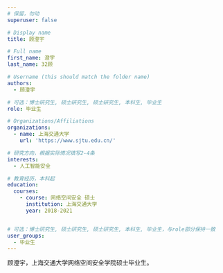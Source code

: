 ```yaml
---
# 保留，勿动
superuser: false

# Display name
title: 顾澄宇

# Full name
first_name: 澄宇
last_name: 32顾

# Username (this should match the folder name)
authors:
  - 顾澄宇

# 可选：博士研究生, 硕士研究生, 硕士研究生, 本科生, 毕业生
role: 毕业生

# Organizations/Affiliations
organizations:
  - name: 上海交通大学
    url: 'https://www.sjtu.edu.cn/'

# 研究方向，根据实际情况填写2-4条
interests:
  - 人工智能安全

# 教育经历，本科起
education:
  courses:
    - course: 网络空间安全 硕士
      institution: 上海交通大学
      year: 2018-2021


# 可选：博士研究生, 硕士研究生, 硕士研究生, 本科生, 毕业生，与role部分保持一致
user_groups:
  - 毕业生
---
```


顾澄宇，上海交通大学网络空间安全学院硕士毕业生。